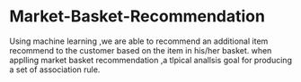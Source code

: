 # Market-Basket-Recommendation
Using machine learning ,we are able to recommend an additional item recommend to the customer based on the item in his/her basket. when applling market basket recommendation ,a tlpical anallsis goal for producing a set of association rule.
